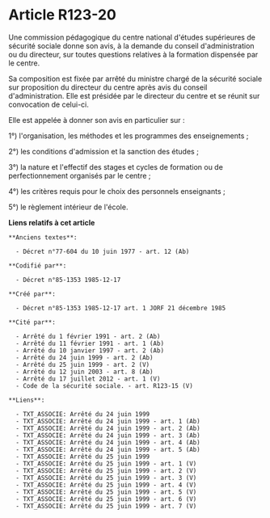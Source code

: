 # Article R123-20

Une commission pédagogique du centre national d'études supérieures de sécurité sociale donne son avis, à la demande du
conseil d'administration ou du directeur, sur toutes questions relatives à la formation dispensée par le centre. 

Sa composition est fixée par arrêté du ministre chargé de la sécurité sociale sur proposition du directeur du centre après
avis du conseil d'administration. Elle est présidée par le directeur du centre et se réunit sur convocation de celui-ci. 

Elle est appelée à donner son avis en particulier sur : 

1°) l'organisation, les méthodes et les programmes des enseignements ; 

2°) les conditions d'admission et la sanction des études ; 

3°) la nature et l'effectif des stages et cycles de formation ou de perfectionnement organisés par le centre ; 

4°) les critères requis pour le choix des personnels enseignants ;

5°) le règlement intérieur de l'école.

**Liens relatifs à cet article**

	**Anciens textes**:

	  - Décret n°77-604 du 10 juin 1977 - art. 12 (Ab)

	**Codifié par**:

	  - Décret n°85-1353 1985-12-17

	**Créé par**:

	  - Décret n°85-1353 1985-12-17 art. 1 JORF 21 décembre 1985

	**Cité par**:

	  - Arrêté du 1 février 1991 - art. 2 (Ab)
	  - Arrêté du 11 février 1991 - art. 1 (Ab)
	  - Arrêté du 10 janvier 1997 - art. 2 (Ab)
	  - Arrêté du 24 juin 1999 - art. 2 (Ab)
	  - Arrêté du 25 juin 1999 - art. 2 (V)
	  - Arrêté du 12 juin 2003 - art. 8 (Ab)
	  - Arrêté du 17 juillet 2012 - art. 1 (V)
	  - Code de la sécurité sociale. - art. R123-15 (V)

	**Liens**:

	  - TXT_ASSOCIE: Arrêté du 24 juin 1999
	  - TXT_ASSOCIE: Arrêté du 24 juin 1999 - art. 1 (Ab)
	  - TXT_ASSOCIE: Arrêté du 24 juin 1999 - art. 2 (Ab)
	  - TXT_ASSOCIE: Arrêté du 24 juin 1999 - art. 3 (Ab)
	  - TXT_ASSOCIE: Arrêté du 24 juin 1999 - art. 4 (Ab)
	  - TXT_ASSOCIE: Arrêté du 24 juin 1999 - art. 5 (Ab)
	  - TXT_ASSOCIE: Arrêté du 25 juin 1999
	  - TXT_ASSOCIE: Arrêté du 25 juin 1999 - art. 1 (V)
	  - TXT_ASSOCIE: Arrêté du 25 juin 1999 - art. 2 (V)
	  - TXT_ASSOCIE: Arrêté du 25 juin 1999 - art. 3 (V)
	  - TXT_ASSOCIE: Arrêté du 25 juin 1999 - art. 4 (V)
	  - TXT_ASSOCIE: Arrêté du 25 juin 1999 - art. 5 (V)
	  - TXT_ASSOCIE: Arrêté du 25 juin 1999 - art. 6 (V)
	  - TXT_ASSOCIE: Arrêté du 25 juin 1999 - art. 7 (V)
